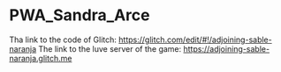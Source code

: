 # PWA_Sandra_Arce

Tha link to the code of Glitch: https://glitch.com/edit/#!/adjoining-sable-naranja
The link to the luve server of the game: 
https://adjoining-sable-naranja.glitch.me


